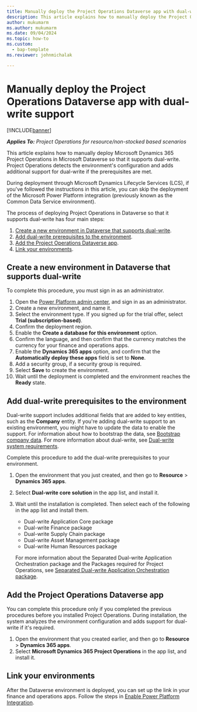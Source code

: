 ```yaml
---
title: Manually deploy the Project Operations Dataverse app with dual-write support
description: This article explains how to manually deploy the Project Operations Dataverse app so that it supports dual-write.
author: mukumarm
ms.author: mukumarm
ms.date: 09/04/2024
ms.topic: how-to
ms.custom: 
  - bap-template
ms.reviewer: johnmichalak

---
```


# Manually deploy the Project Operations Dataverse app with dual-write support

[!INCLUDE[banner](../includes/banner.md)]

_**Applies To:** Project Operations for resource/non-stocked based scenarios_

This article explains how to manually deploy Microsoft Dynamics 365 Project Operations in Microsoft Dataverse so that it supports dual-write. Project Operations detects the environment's configuration and adds additional support for dual-write if the prerequisites are met.

During deployment through Microsoft Dynamics Lifecycle Services (LCS), if you've followed the instructions in this article, you can skip the deployment of the Microsoft Power Platform integration (previously known as the Common Data Service environment).

The process of deploying Project Operations in Dataverse so that it supports dual-write has four main steps:

1. [Create a new environment in Dataverse that supports dual-write](#create).
2. [Add dual-write prerequisites to the environment](#prerequisites).
3. [Add the Project Operations Dataverse app](#dataverse).
4. [Link your environments](#link).

## <a name="create"></a>Create a new environment in Dataverse that supports dual-write

To complete this procedure, you must sign in as an administrator.

1. Open the [Power Platform admin center](https://admin.powerplatform.com), and sign in as an administrator.
2. Create a new environment, and name it.
3. Select the environment type. If you signed up for the trial offer, select **Trial (subscription-based)**.
4. Confirm the deployment region.
5. Enable the **Create a database for this environment** option. 
6. Confirm the language, and then confirm that the currency matches the currency for your finance and operations apps.
7. Enable the **Dynamics 365 apps** option, and confirm that the **Automatically deploy these apps** field is set to **None**.
8. Add a security group, if a security group is required.
9. Select **Save** to create the environment.
10. Wait until the deployment is completed and the environment reaches the **Ready** state.

## <a name="prerequisites"></a>Add dual-write prerequisites to the environment

Dual-write support includes additional fields that are added to key entities, such as the **Company** entity. If you're adding dual-write support to an existing environment, you might have to update the data to enable the support. For information about how to bootstrap the data, see [Bootstrap company data](/dynamics365/fin-ops-core/dev-itpro/data-entities/dual-write/bootstrap-company-data). For more information about dual-write, see [Dual-write system requirements](/dynamics365/fin-ops-core/dev-itpro/data-entities/dual-write/dual-write-system-req).

Complete this procedure to add the dual-write prerequisites to your environment.

1. Open the environment that you just created, and then go to **Resource** \> **Dynamics 365 apps**.
2. Select **Dual-write core solution** in the app list, and install it.
3. Wait until the installation is completed. Then select each of the following in the app list and install them.
   - Dual-write Application Core package
   - Dual-write Finance package
   - Dual-write Supply Chain package
   - Dual-write Asset Management package
   - Dual-write Human Resources package

    For more information about the Separated Dual-write Application Orchestration package and the Packages required for Project Operations, see [Separated Dual-write Application Orchestration package](/dynamics365/fin-ops-core/dev-itpro/data-entities/dual-write/separated-solutions#Packages-required-for-project-operations).

## <a name="dataverse"></a>Add the Project Operations Dataverse app

You can complete this procedure only if you completed the previous procedures before you installed Project Operations. During installation, the system analyzes the environment configuration and adds support for dual-write if it's required.

1. Open the environment that you created earlier, and then go to **Resource** \> **Dynamics 365 apps**.
2. Select **Microsoft Dynamics 365 Project Operations** in the app list, and install it.

## <a name="link"></a>Link your environments

After the Dataverse environment is deployed, you can set up the link in your finance and operations apps. Follow the steps in [Enable Power Platform Integration](/dynamics365/fin-ops-core/dev-itpro/power-platform/enable-power-platform-integration).
